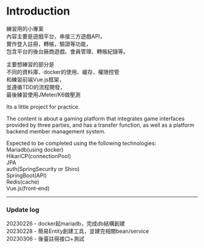 # Introduction

練習用的小專案  
內容主要是遊戲平台，串接三方遊戲API，  
實作登入註冊，轉帳，驗證等功能，  
包含平台的後台廠商遊戲、會員管理、轉帳紀錄等。  
  
主要想練習的部分是  
不同的資料庫、docker的使用、緩存、權限控管  
和練習前端Vue.js框架，  
並遵循TDD的流程開發，  
最後練習使用JMeter/K6做壓測  

Its a little project for practice.

The content is about a gaming platform that integrates game interfaces provided by three parties, and has a transfer function, as well as a platform backend member management system.

Expected to be completed using the following technologies:  
Mariadb(using docker)  
HikariCP(connectionPool)  
JPA  
auth(SpringSecurity or Shiro)  
SpringBoot(API)  
Redis(cache)  
Vue.js(front-end)  

---
### Update log

20230226 - docker起mariadb，完成db結構創建  
20230228 - 簡易Entity創建工具，並建完相關bean/service  
20230306 - 後臺註冊接口+測試